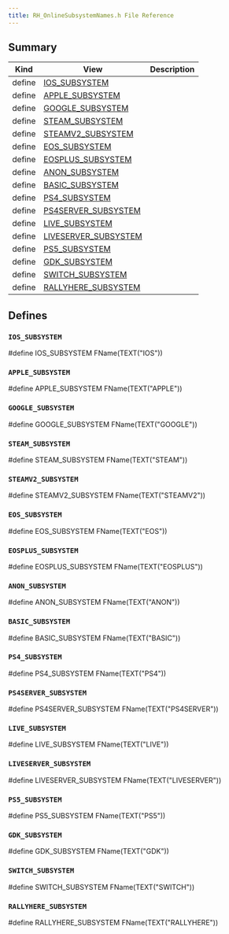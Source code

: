 ```yaml
---
title: RH_OnlineSubsystemNames.h File Reference
---
```


## Summary
| Kind | View | Description |
|------|------|-------------|
|define|[IOS_SUBSYSTEM](/unreal-plugins/all/rh__onlinesubsystemnames_8h/#RH__OnlineSubsystemNames_8h_1a81ef0a77756140dcd24f23f9f830081d)||
|define|[APPLE_SUBSYSTEM](/unreal-plugins/all/rh__onlinesubsystemnames_8h/#RH__OnlineSubsystemNames_8h_1a91dcd8102ed2f5b899d40f09b5956d27)||
|define|[GOOGLE_SUBSYSTEM](/unreal-plugins/all/rh__onlinesubsystemnames_8h/#RH__OnlineSubsystemNames_8h_1af6f0e00de801c67ac7ec51863b8039fd)||
|define|[STEAM_SUBSYSTEM](/unreal-plugins/all/rh__onlinesubsystemnames_8h/#RH__OnlineSubsystemNames_8h_1ad5e3304da2af24dbe6f1336a294bd0ee)||
|define|[STEAMV2_SUBSYSTEM](/unreal-plugins/all/rh__onlinesubsystemnames_8h/#RH__OnlineSubsystemNames_8h_1abc62c4ecae2d4f6ab7edcca81a39ef4b)||
|define|[EOS_SUBSYSTEM](/unreal-plugins/all/rh__onlinesubsystemnames_8h/#RH__OnlineSubsystemNames_8h_1af1767de445a44e00637753dbcbb9474c)||
|define|[EOSPLUS_SUBSYSTEM](/unreal-plugins/all/rh__onlinesubsystemnames_8h/#RH__OnlineSubsystemNames_8h_1a85492961a8bc85fa7fadb3969ca8b78a)||
|define|[ANON_SUBSYSTEM](/unreal-plugins/all/rh__onlinesubsystemnames_8h/#RH__OnlineSubsystemNames_8h_1afc4e5205c424f0cfcf50b483e7d2716c)||
|define|[BASIC_SUBSYSTEM](/unreal-plugins/all/rh__onlinesubsystemnames_8h/#RH__OnlineSubsystemNames_8h_1af54c264a11caef8d92e13cae73ee009f)||
|define|[PS4_SUBSYSTEM](/unreal-plugins/all/rh__onlinesubsystemnames_8h/#RH__OnlineSubsystemNames_8h_1a0108b6ef480c5c07c2117233c78a0680)||
|define|[PS4SERVER_SUBSYSTEM](/unreal-plugins/all/rh__onlinesubsystemnames_8h/#RH__OnlineSubsystemNames_8h_1af9f358245fc006718ee7b0334253b57e)||
|define|[LIVE_SUBSYSTEM](/unreal-plugins/all/rh__onlinesubsystemnames_8h/#RH__OnlineSubsystemNames_8h_1a7dae6f63a6ca52fcb92687ea9ce590a6)||
|define|[LIVESERVER_SUBSYSTEM](/unreal-plugins/all/rh__onlinesubsystemnames_8h/#RH__OnlineSubsystemNames_8h_1a0adda1c7b91ab3683faa0a291389b2af)||
|define|[PS5_SUBSYSTEM](/unreal-plugins/all/rh__onlinesubsystemnames_8h/#RH__OnlineSubsystemNames_8h_1a82a7ffc44f73be06a18424e2d39e0320)||
|define|[GDK_SUBSYSTEM](/unreal-plugins/all/rh__onlinesubsystemnames_8h/#RH__OnlineSubsystemNames_8h_1ab9ef497bc28ef2e52860c676bcaed447)||
|define|[SWITCH_SUBSYSTEM](/unreal-plugins/all/rh__onlinesubsystemnames_8h/#RH__OnlineSubsystemNames_8h_1a36ea38aa248fa551d58f1d4626f28492)||
|define|[RALLYHERE_SUBSYSTEM](/unreal-plugins/all/rh__onlinesubsystemnames_8h/#RH__OnlineSubsystemNames_8h_1a7b0d8ffc4e018d8f13b21dbeea73b795)||
## Defines



### `IOS_SUBSYSTEM` <a id="RH__OnlineSubsystemNames_8h_1a81ef0a77756140dcd24f23f9f830081d"></a>


#define IOS_SUBSYSTEM FName(TEXT("IOS"))






### `APPLE_SUBSYSTEM` <a id="RH__OnlineSubsystemNames_8h_1a91dcd8102ed2f5b899d40f09b5956d27"></a>


#define APPLE_SUBSYSTEM FName(TEXT("APPLE"))






### `GOOGLE_SUBSYSTEM` <a id="RH__OnlineSubsystemNames_8h_1af6f0e00de801c67ac7ec51863b8039fd"></a>


#define GOOGLE_SUBSYSTEM FName(TEXT("GOOGLE"))






### `STEAM_SUBSYSTEM` <a id="RH__OnlineSubsystemNames_8h_1ad5e3304da2af24dbe6f1336a294bd0ee"></a>


#define STEAM_SUBSYSTEM FName(TEXT("STEAM"))






### `STEAMV2_SUBSYSTEM` <a id="RH__OnlineSubsystemNames_8h_1abc62c4ecae2d4f6ab7edcca81a39ef4b"></a>


#define STEAMV2_SUBSYSTEM FName(TEXT("STEAMV2"))






### `EOS_SUBSYSTEM` <a id="RH__OnlineSubsystemNames_8h_1af1767de445a44e00637753dbcbb9474c"></a>


#define EOS_SUBSYSTEM FName(TEXT("EOS"))






### `EOSPLUS_SUBSYSTEM` <a id="RH__OnlineSubsystemNames_8h_1a85492961a8bc85fa7fadb3969ca8b78a"></a>


#define EOSPLUS_SUBSYSTEM FName(TEXT("EOSPLUS"))






### `ANON_SUBSYSTEM` <a id="RH__OnlineSubsystemNames_8h_1afc4e5205c424f0cfcf50b483e7d2716c"></a>


#define ANON_SUBSYSTEM FName(TEXT("ANON"))






### `BASIC_SUBSYSTEM` <a id="RH__OnlineSubsystemNames_8h_1af54c264a11caef8d92e13cae73ee009f"></a>


#define BASIC_SUBSYSTEM FName(TEXT("BASIC"))






### `PS4_SUBSYSTEM` <a id="RH__OnlineSubsystemNames_8h_1a0108b6ef480c5c07c2117233c78a0680"></a>


#define PS4_SUBSYSTEM FName(TEXT("PS4"))






### `PS4SERVER_SUBSYSTEM` <a id="RH__OnlineSubsystemNames_8h_1af9f358245fc006718ee7b0334253b57e"></a>


#define PS4SERVER_SUBSYSTEM FName(TEXT("PS4SERVER"))






### `LIVE_SUBSYSTEM` <a id="RH__OnlineSubsystemNames_8h_1a7dae6f63a6ca52fcb92687ea9ce590a6"></a>


#define LIVE_SUBSYSTEM FName(TEXT("LIVE"))






### `LIVESERVER_SUBSYSTEM` <a id="RH__OnlineSubsystemNames_8h_1a0adda1c7b91ab3683faa0a291389b2af"></a>


#define LIVESERVER_SUBSYSTEM FName(TEXT("LIVESERVER"))






### `PS5_SUBSYSTEM` <a id="RH__OnlineSubsystemNames_8h_1a82a7ffc44f73be06a18424e2d39e0320"></a>


#define PS5_SUBSYSTEM FName(TEXT("PS5"))






### `GDK_SUBSYSTEM` <a id="RH__OnlineSubsystemNames_8h_1ab9ef497bc28ef2e52860c676bcaed447"></a>


#define GDK_SUBSYSTEM FName(TEXT("GDK"))






### `SWITCH_SUBSYSTEM` <a id="RH__OnlineSubsystemNames_8h_1a36ea38aa248fa551d58f1d4626f28492"></a>


#define SWITCH_SUBSYSTEM FName(TEXT("SWITCH"))






### `RALLYHERE_SUBSYSTEM` <a id="RH__OnlineSubsystemNames_8h_1a7b0d8ffc4e018d8f13b21dbeea73b795"></a>


#define RALLYHERE_SUBSYSTEM FName(TEXT("RALLYHERE"))







